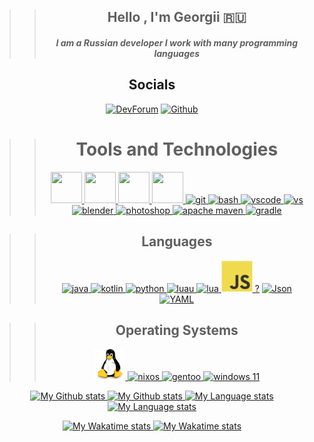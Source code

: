 >><p align="center">
>><h2 align="center">Hello , I'm Georgii 🇷🇺</h2>
>><h5 align="center">I am a Russian developer I work with many programming languages</h5>
<p>

<h2 align="center">Socials</h2>
<div align="center">

[![DevForum](https://img.shields.io/badge/Dev%20Forum-black?style=for-the-badge&logo=robloxstudio&logoColor=f5f5f5&logoSize=25&color=black
)](https://devforum.roblox.com/u/zoiop)
[![Github](https://img.shields.io/github/followers/zoi1op?style=for-the-badge&logo=github&labelColor=black&color=black
)](https://github.com/zoi1op)
<div>

<p align="center">

>><h1 align="center">Tools and Technologies</h1>
>><p align="center">
>><a href=https://www.jetbrains.com/toolbox-app>
>><img src=https://resources.jetbrains.com/storage/products/toolbox/img/meta/toolbox_logo_300x300.png width=50px height=50px>
>></a>
>><a href=https://www.jetbrains.com/idea>
>><img src=https://resources.jetbrains.com/storage/products/intellij-idea/img/meta/intellij-idea_logo_300x300.png width=50px height=50px>
>></a>
>><a href=https://www.jetbrains.com/pycharm>
>><img src=https://resources.jetbrains.com/storage/products/pycharm/img/meta/pycharm_logo_300x300.png width=50px height=50px>
>></a>
>><a href=https://www.jetbrains.com/teamcity>
>><img src=https://teamcity.minecraftforge.net/img/icons/teamcity.svg width=50px height=50px>
>></a>
>><a href="https://git-scm.com/" target="_blank" rel="noreferrer">
>><img src="https://www.vectorlogo.zone/logos/git-scm/git-scm-icon.svg" alt="git" width="50" height="50"/>
>></a>
>><a href="https://www.gnu.org/software/bash/" target="_blank" rel="noreferrer">
>><img src="https://bashlogo.com/img/symbol/svg/full_colored_light.svg" alt="bash" width="50" height="50"/>
>></a>
>><a href="https://visualstudio.microsoft.com/" target="_blank" rel="noreferrer">
>><img src="https://upload.wikimedia.org/wikipedia/commons/9/9a/Visual_Studio_Code_1.35_icon.svg" alt="vscode" width="50" height="50"/>
>></a>
>><a href="https://visualstudio.microsoft.com/" target="_blank" rel="noreferrer">
>><img src="https://upload.wikimedia.org/wikipedia/commons/2/2c/Visual_Studio_Icon_2022.svg" alt="vs" width="50" height="50"/>
>></a>
>><a href="https://www.blender.org/" target="_blank" rel="noreferrer">
>><img src="https://upload.wikimedia.org/wikipedia/commons/thumb/0/0c/Blender_logo_no_text.svg/1251px-Blender_logo_no_text.svg.png" alt="blender" width="50" height="50"/>
>></a>
>><a href="https://www.photoshop.com/en" target="_blank" rel="noreferrer">
>><img src="https://upload.wikimedia.org/wikipedia/commons/a/af/Adobe_Photoshop_CC_icon.svg" alt="photoshop" width="50" height="50"/>
>></a>
>><a href="https://maven.apache.org/" target="_blank" rel="noreferrer">
>><img src="https://www.svgrepo.com/show/373829/maven.svg" alt="apache maven" width="50" height="50"/>
>></a>
>><a href="https://gradle.com/" target="_blank" rel="noreferrer">
>><img src="https://www.svgrepo.com/show/353831/gradle.svg" alt="gradle" width="55" height="55"/>
>></a>

<p>

>><h2 align="center">Languages</h2>
>><p align="center">
>><a href="https://dev.java/" target="_blank" rel="noreferrer">
>><img src="https://cdn-icons-png.flaticon.com/512/5968/5968282.png" alt="java" width="55" height="55"/>
>></a>
>><a href="https://kotlinlang.org/" target="_blank" rel="noreferrer">
>><img src="https://upload.wikimedia.org/wikipedia/commons/3/37/Kotlin_Icon_2021.svg" alt="kotlin" width="50" height="50"/>
>></a>
>><a href="https://www.python.org/" target="_blank" rel="noreferrer">
>><img src="https://upload.wikimedia.org/wikipedia/commons/c/c3/Python-logo-notext.svg" alt="python" width="50" height="50"/>
>></a>         
>><a href="https://luau.org/">
>><img src="https://luau.org/assets/images/luau-88.png" alt="luau" width="50" height="50"/>
>></a>
>><a href="https://www.lua.org/" target="_blank" rel="noreferrer">
>><img src="https://upload.wikimedia.org/wikipedia/commons/c/cf/Lua-Logo.svg" alt="lua" width="55" height="55"/>
>></a>
>><a href="https://developer.mozilla.org/en-US/docs/Web/JavaScript" target="_blank" rel="noreferrer">
>><img src="https://raw.githubusercontent.com/devicons/devicon/master/icons/javascript/javascript-original.svg" alt="javascript" width="50" height="50"/>
>>?</a>
>><a href="https://yaml.org/" target="_blank" rel="noreferrer">
>><img src="https://upload.wikimedia.org/wikipedia/commons/5/5a/Official_YAML_Logo.svg" alt="Json" width="50" height="50"/>
>></a>     
>><a href="https://www.json.org/json-en.html" target="_blank" rel="noreferrer">
>><img src="https://upload.wikimedia.org/wikipedia/commons/c/c9/JSON_vector_logo.svg" alt="YAML" width="50" height="50"/>
>></a>   
>><p>


>><h2 align="center">Operating Systems</h2>
>><p align="center">
>><a href="https://www.linux.org/" target="_blank" rel="noreferrer">
>><img src="https://raw.githubusercontent.com/devicons/devicon/master/icons/linux/linux-original.svg" alt="linux" width="50" height="50"/>
>></a>
>><a href="https://www.nixos.org/" target="_blank" rel="noreferrer">
>><img src="https://raw.githubusercontent.com/NixOS/nixos-artwork/master/logo/nix-snowflake-colours.svg" alt="nixos" width="50" height="50"/>
>></a>
>><a href="https://www.gentoo.org/" target="_blank" rel="noreferrer">
>><img src="https://upload.wikimedia.org/wikipedia/commons/4/48/Gentoo_Linux_logo_matte.svg" alt="gentoo" width="50" height="50"/>
>></a>
>><a href="https://news.microsoft.com/windows11-general-availability/" target="_blank" rel="noreferrer">
>><img src="https://upload.wikimedia.org/wikipedia/commons/thumb/8/87/Windows_logo_-_2021.svg/1024px-Windows_logo_-_2021.svg.png" alt="windows 11" width="50" height="50"/>
>></a>
>><p>

<a href="https://github.com/zoi1op">
  <img src="https://github-readme-stats-steel-omega.vercel.app/api?username=zoi1op&show_icons=true&include_all_commits=true&icon_color=6d7f8a&title_color=6d7f8a&text_color=6d7f8a&bg_color=041722&hide_border=true&number_format=long&rank_icon=percentile&show=reviews,discussions_started,discussions_answered,prs_merged,prs_merged_percentage" alt="My Github stats" height="330" #gh-dark-mode-only />
  <img src="https://github-readme-stats-steel-omega.vercel.app/api?username=zoi1op&show_icons=true&include_all_commits=true&icon_color=586069&title_color=586069&text_color=586069&bg_color=ffffff&hide_border=true&number_format=long&rank_icon=percentile&show=reviews,discussions_started,discussions_answered,prs_merged,prs_merged_percentage" alt="My Github stats" height="330" #gh-light-mode-only />
</a>

<a href="https://github.com/zoi1op">
  <img src="https://github-readme-stats-steel-omega.vercel.app/api/top-langs/?username=zoi1op&layout=pie&icon_color=6d7f8a&title_color=6d7f8a&text_color=6d7f8a&bg_color=041722&hide_border=true&langs_count=10&size_weight=0.5&count_weight=0.5" alt="My Language stats" width="300" #gh-dark-mode-only />
  <img src="https://github-readme-stats-steel-omega.vercel.app/api/top-langs/?username=zoi1op&layout=pie&icon_color=586069&title_color=586069&text_color=586069&bg_color=ffffff&hide_border=true&langs_count=10&size_weight=0.5&count_weight=0.5" alt="My Language stats" width="300" #gh-light-mode-only />
</a>

<p align="center">
  <a href="https://github.com/zoi1op">
    <img src="https://github-readme-stats-steel-omega.vercel.app/api/wakatime?username=zoiop&layout=compact&icon_color=6d7f8a&title_color=6d7f8a&text_color=6d7f8a&bg_color=041722&hide_border=true&custom_title=WakaTime%20Stats%20%28Since%20Feb%2024%202024%29" alt="My Wakatime stats" #gh-dark-mode-only />
    <img src="https://github-readme-stats-steel-omega.vercel.app/api/wakatime?username=zoiop&layout=compact&icon_color=586069&title_color=586069&text_color=586069&bg_color=ffffff&hide_border=true&custom_title=WakaTime%20Stats%20%28Since%20Feb%2024%202024%29" alt="My Wakatime stats" #gh-light-mode-only />
  </a>
</p>

